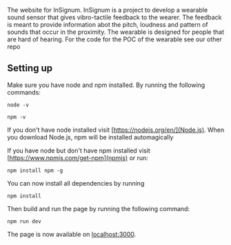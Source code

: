 The website for InSignum. InSignum is a project to develop a wearable
sound sensor that gives vibro-tactile feedback to the wearer. The
feedback is meant to provide information abot the pitch, loudness and
pattern of sounds that occur in the proximity. The wearable is designed
for people that are hard of hearing. For the code for the POC of the
wearable see our other repo


## Setting up

Make sure you have node and npm installed. By running the following commands:

```
node -v
```

```
npm -v
```

If you don't have node installed visit [https://nodejs.org/en/](Node.js). When you download Node.js, npm will be installed automagically

If you have node but don't have npm installed visit [https://www.npmjs.com/get-npm](npmjs) or run: 

```
npm install npm -g
```
You can now install all dependencies by running

```
npm install
```

Then build and run the page by running the following command: 

```
npm run dev
```

The page is now available on [localhost:3000](http://localhost:3000).
